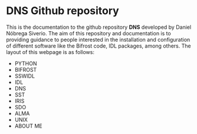 # DNS Github repository

This is the documentation to the github repository **DNS** developed by Daniel Nóbrega Siverio. The aim of this repository and documentation is to providing guidance to people interested in the installation and configuration of different software like the Bifrost code, IDL packages, among others. The layout of this webpage is as follows:

- PYTHON 
- BIFROST
- SSWIDL
- IDL
- DNS
- SST 
- IRIS 
- SDO
- ALMA 
- UNIX 
- ABOUT ME
